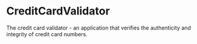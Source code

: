 # CreditCardValidator
The credit card validator - an application that verifies the authenticity and integrity of credit card numbers.
